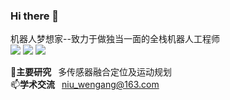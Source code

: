 ### Hi there 👋
机器人梦想家--致力于做独当一面的全栈机器人工程师     
![](https://img.shields.io/badge/Bilibili-robotics%E6%B8%AF-brightgreen)
[![](https://img.shields.io/badge/CSDN%E5%8D%9A%E5%AE%A2-robotics%E6%B8%AF-brightgreen)](https://blog.csdn.net/weixin_37684239?type=blog)
[![](https://visitor-badge.laobi.icu/badge?page_id=niuwengang.visitor-badge)](https://space.bilibili.com/356146260)



🔭**主要研究**&ensp; 多传感器融合定位及运动规划  
📫**学术交流**&ensp; niu_wengang@163.com 
